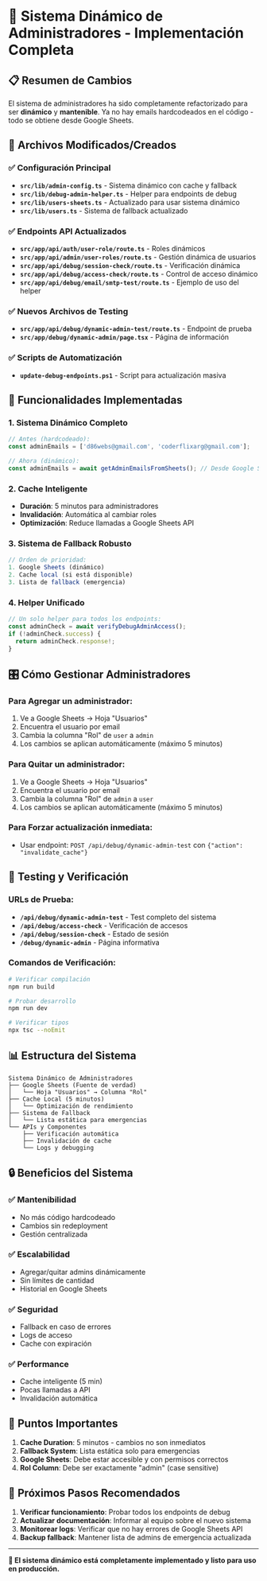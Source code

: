 # 🎯 Sistema Dinámico de Administradores - Implementación Completa

## 📋 Resumen de Cambios

El sistema de administradores ha sido completamente refactorizado para ser **dinámico** y **mantenible**. Ya no hay emails hardcodeados en el código - todo se obtiene desde Google Sheets.

## 🔧 Archivos Modificados/Creados

### ✅ Configuración Principal
- **`src/lib/admin-config.ts`** - Sistema dinámico con cache y fallback
- **`src/lib/debug-admin-helper.ts`** - Helper para endpoints de debug
- **`src/lib/users-sheets.ts`** - Actualizado para usar sistema dinámico
- **`src/lib/users.ts`** - Sistema de fallback actualizado

### ✅ Endpoints API Actualizados
- **`src/app/api/auth/user-role/route.ts`** - Roles dinámicos
- **`src/app/api/admin/user-roles/route.ts`** - Gestión dinámica de usuarios
- **`src/app/api/debug/session-check/route.ts`** - Verificación dinámica
- **`src/app/api/debug/access-check/route.ts`** - Control de acceso dinámico
- **`src/app/api/debug/email/smtp-test/route.ts`** - Ejemplo de uso del helper

### ✅ Nuevos Archivos de Testing
- **`src/app/api/debug/dynamic-admin-test/route.ts`** - Endpoint de prueba
- **`src/app/debug/dynamic-admin/page.tsx`** - Página de información

### ✅ Scripts de Automatización
- **`update-debug-endpoints.ps1`** - Script para actualización masiva

## 🚀 Funcionalidades Implementadas

### 1. **Sistema Dinámico Completo**
```typescript
// Antes (hardcodeado):
const adminEmails = ['d86webs@gmail.com', 'coderflixarg@gmail.com'];

// Ahora (dinámico):
const adminEmails = await getAdminEmailsFromSheets(); // Desde Google Sheets
```

### 2. **Cache Inteligente**
- **Duración**: 5 minutos para administradores
- **Invalidación**: Automática al cambiar roles
- **Optimización**: Reduce llamadas a Google Sheets API

### 3. **Sistema de Fallback Robusto**
```typescript
// Orden de prioridad:
1. Google Sheets (dinámico)
2. Cache local (si está disponible)
3. Lista de fallback (emergencia)
```

### 4. **Helper Unificado**
```typescript
// Un solo helper para todos los endpoints:
const adminCheck = await verifyDebugAdminAccess();
if (!adminCheck.success) {
  return adminCheck.response!;
}
```

## 🎛️ Cómo Gestionar Administradores

### Para **Agregar** un administrador:
1. Ve a Google Sheets → Hoja "Usuarios"
2. Encuentra el usuario por email
3. Cambia la columna "Rol" de `user` a `admin`
4. Los cambios se aplican automáticamente (máximo 5 minutos)

### Para **Quitar** un administrador:
1. Ve a Google Sheets → Hoja "Usuarios"  
2. Encuentra el usuario por email
3. Cambia la columna "Rol" de `admin` a `user`
4. Los cambios se aplican automáticamente (máximo 5 minutos)

### Para **Forzar actualización inmediata**:
- Usar endpoint: `POST /api/debug/dynamic-admin-test` con `{"action": "invalidate_cache"}`

## 🧪 Testing y Verificación

### URLs de Prueba:
- **`/api/debug/dynamic-admin-test`** - Test completo del sistema
- **`/api/debug/access-check`** - Verificación de accesos
- **`/api/debug/session-check`** - Estado de sesión
- **`/debug/dynamic-admin`** - Página informativa

### Comandos de Verificación:
```bash
# Verificar compilación
npm run build

# Probar desarrollo
npm run dev

# Verificar tipos
npx tsc --noEmit
```

## 📊 Estructura del Sistema

```
Sistema Dinámico de Administradores
├── Google Sheets (Fuente de verdad)
│   └── Hoja "Usuarios" → Columna "Rol"
├── Cache Local (5 minutos)
│   └── Optimización de rendimiento
├── Sistema de Fallback
│   └── Lista estática para emergencias
└── APIs y Componentes
    ├── Verificación automática
    ├── Invalidación de cache
    └── Logs y debugging
```

## 🔒 Beneficios del Sistema

### ✅ **Mantenibilidad**
- No más código hardcodeado
- Cambios sin redeployment
- Gestión centralizada

### ✅ **Escalabilidad**  
- Agregar/quitar admins dinámicamente
- Sin límites de cantidad
- Historial en Google Sheets

### ✅ **Seguridad**
- Fallback en caso de errores
- Logs de acceso
- Cache con expiración

### ✅ **Performance**
- Cache inteligente (5 min)
- Pocas llamadas a API
- Invalidación automática

## 🚨 Puntos Importantes

1. **Cache Duration**: 5 minutos - cambios no son inmediatos
2. **Fallback System**: Lista estática solo para emergencias
3. **Google Sheets**: Debe estar accesible y con permisos correctos
4. **Rol Column**: Debe ser exactamente "admin" (case sensitive)

## 📝 Próximos Pasos Recomendados

1. **Verificar funcionamiento**: Probar todos los endpoints de debug
2. **Actualizar documentación**: Informar al equipo sobre el nuevo sistema
3. **Monitorear logs**: Verificar que no hay errores de Google Sheets API
4. **Backup fallback**: Mantener lista de admins de emergencia actualizada

---

**🎉 El sistema dinámico está completamente implementado y listo para uso en producción.**

